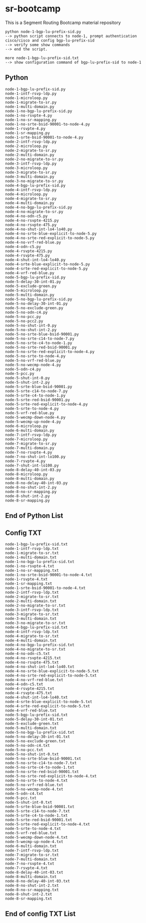 # sr-bootcamp
This is a Segment Routing Bootcamp material repository

	python node-1-bgp-lu-prefix-sid.py 
	--> python script connects to node-1, prompt authentication cisco/cisco and config bgp-lu-prefix-sid 
	--> verify some show commands
	--> end the script.
	
	more node-1-bgp-lu-prefix-sid.txt
	--> show configuration command of bgp-lu-prefix-sid to node-1

Python 
------------------------------------------------
 	node-1-bgp-lu-prefix-sid.py
 	node-1-intf-rsvp-ldp.py
 	node-1-microloop.py
 	node-1-migrate-to-sr.py
 	node-1-multi-domain.py
 	node-1-no-bgp-lu-prefix-sid.py
 	node-1-no-rsvpte-4.py
  	node-1-no-sr-mapping.py
  	node-1-no-srte-bsid-90001-to-node-4.py
	node-1-rsvpte-4.py
	node-1-sr-mapping.py
	node-1-srte-bsid-90001-to-node-4.py
	node-2-intf-rsvp-ldp.py
	node-2-microloop.py
	node-2-migrate-to-sr.py
	node-2-multi-domain.py
	node-2-no-migrate-to-sr.py
	node-3-intf-rsvp-ldp.py
	node-3-microloop.py
	node-3-migrate-to-sr.py
	node-3-multi-domain.py
	node-3-no-migrate-to-sr.py
	node-4-bgp-lu-prefix-sid.py
	node-4-intf-rsvp-ldp.py
	node-4-microloop.py
	node-4-migrate-to-sr.py
	node-4-multi-domain.py
	node-4-no-bgp-lu-prefix-sid.py
	node-4-no-migrate-to-sr.py
	node-4-no-odn-c5.py
	node-4-no-rsvpte-4215.py
	node-4-no-rsvpte-475.py
	node-4-no-shut-int-lo4-lo40.py
	node-4-no-srte-blue-explicit-to-node-5.py
	node-4-no-srte-red-explicit-to-node-5.py
	node-4-no-vrf-red-blue.py
	node-4-odn-c5.py
	node-4-rsvpte-4215.py
	node-4-rsvpte-475.py
	node-4-shut-int-lo4-lo40.py
	node-4-srte-blue-explicit-to-node-5.py
	node-4-srte-red-explicit-to-node-5.py
	node-4-vrf-red-blue.py
	node-5-bgp-lu-prefix-sid.py
	node-5-delay-30-int-01.py
	node-5-exclude-green.py
	node-5-microloop.py
	node-5-multi-domain.py
	node-5-no-bgp-lu-prefix-sid.py
	node-5-no-delay-30-int-01.py
	node-5-no-exclude-green.py
	node-5-no-odn-c4.py
	node-5-no-pcc.py
	node-5-no-pcc2.py
	node-5-no-shut-int-0.py
	node-5-no-shut-int-2.py
	node-5-no-srte-blue-bsid-90001.py
	node-5-no-srte-c14-to-node-7.py
	node-5-no-srte-c4-to-node-1.py
	node-5-no-srte-red-bsid-90001.py
	node-5-no-srte-red-explicit-to-node-4.py
	node-5-no-srte-to-node-4.py
	node-5-no-vrf-red-blue.py
	node-5-no-wecmp-node-4.py
	node-5-odn-c4.py
	node-5-pcc.py
	node-5-shut-int-0.py
	node-5-shut-int-2.py
	node-5-srte-blue-bsid-90001.py
	node-5-srte-c14-to-node-7.py
	node-5-srte-c4-to-node-1.py
	node-5-srte-red-bsid-90001.py
	node-5-srte-red-explicit-to-node-4.py
	node-5-srte-to-node-4.py
	node-5-vrf-red-blue.py
	node-5-wecmp-down-node-4.py
	node-5-wecmp-up-node-4.py
	node-6-microloop.py
	node-6-multi-domain.py
	node-7-intf-rsvp-ldp.py
	node-7-microloop.py
	node-7-migrate-to-sr.py
	node-7-multi-domain.py
	node-7-no-rsvpte-4.py
	node-7-no-shut-int-lo100.py
	node-7-rsvpte-4.py
	node-7-shut-int-lo100.py
	node-8-delay-40-int-03.py
	node-8-microloop.py
	node-8-multi-domain.py
	node-8-no-delay-40-int-03.py
	node-8-no-shut-int-2.py
	node-8-no-sr-mapping.py
	node-8-shut-int-2.py
	node-8-sr-mapping.py
End of Python List
------------------------------------------------

Config TXT
------------------------------------------------
	node-1-bgp-lu-prefix-sid.txt
	node-1-intf-rsvp-ldp.txt
	node-1-migrate-to-sr.txt
	node-1-multi-domain.txt
	node-1-no-bgp-lu-prefix-sid.txt
	node-1-no-rsvpte-4.txt
	node-1-no-sr-mapping.txt
	node-1-no-srte-bsid-90001-to-node-4.txt
	node-1-rsvpte-4.txt
	node-1-sr-mapping.txt
	node-1-srte-bsid-90001-to-node-4.txt
	node-2-intf-rsvp-ldp.txt
	node-2-migrate-to-sr.txt
	node-2-multi-domain.txt
	node-2-no-migrate-to-sr.txt
	node-3-intf-rsvp-ldp.txt
	node-3-migrate-to-sr.txt
	node-3-multi-domain.txt
	node-3-no-migrate-to-sr.txt
	node-4-bgp-lu-prefix-sid.txt
	node-4-intf-rsvp-ldp.txt
	node-4-migrate-to-sr.txt
	node-4-multi-domain.txt
	node-4-no-bgp-lu-prefix-sid.txt
	node-4-no-migrate-to-sr.txt
	node-4-no-odn-c5.txt
	node-4-no-rsvpte-4215.txt
	node-4-no-rsvpte-475.txt
	node-4-no-shut-int-lo4-lo40.txt
	node-4-no-srte-blue-explicit-to-node-5.txt
	node-4-no-srte-red-explicit-to-node-5.txt
	node-4-no-vrf-red-blue.txt
	node-4-odn-c5.txt
	node-4-rsvpte-4215.txt
	node-4-rsvpte-475.txt
	node-4-shut-int-lo4-lo40.txt
	node-4-srte-blue-explicit-to-node-5.txt
	node-4-srte-red-explicit-to-node-5.txt
	node-4-vrf-red-blue.txt
	node-5-bgp-lu-prefix-sid.txt
	node-5-delay-30-int-01.txt
	node-5-exclude-green.txt
	node-5-multi-domain.txt
	node-5-no-bgp-lu-prefix-sid.txt
	node-5-no-delay-30-int-01.txt
	node-5-no-exclude-green.txt
	node-5-no-odn-c4.txt
	node-5-no-pcc.txt
	node-5-no-shut-int-0.txt
	node-5-no-srte-blue-bsid-90001.txt
	node-5-no-srte-c14-to-node-7.txt
	node-5-no-srte-c4-to-node-1.txt
	node-5-no-srte-red-bsid-90001.txt
	node-5-no-srte-red-explicit-to-node-4.txt
	node-5-no-srte-to-node-4.txt
	node-5-no-vrf-red-blue.txt
	node-5-no-wecmp-node-4.txt
	node-5-odn-c4.txt
	node-5-pcc.txt
	node-5-shut-int-0.txt
	node-5-srte-blue-bsid-90001.txt
	node-5-srte-c14-to-node-7.txt
	node-5-srte-c4-to-node-1.txt
	node-5-srte-red-bsid-90001.txt
	node-5-srte-red-explicit-to-node-4.txt
	node-5-srte-to-node-4.txt
	node-5-vrf-red-blue.txt
	node-5-wecmp-down-node-4.txt
	node-5-wecmp-up-node-4.txt
	node-6-multi-domain.txt
	node-7-intf-rsvp-ldp.txt
	node-7-migrate-to-sr.txt
	node-7-multi-domain.txt
	node-7-no-rsvpte-4.txt
	node-7-rsvpte-4.txt
	node-8-delay-40-int-03.txt
	node-8-multi-domain.txt
	node-8-no-delay-40-int-03.txt
	node-8-no-shut-int-2.txt
	node-8-no-sr-mapping.txt
	node-8-shut-int-2.txt
	node-8-sr-mapping.txt
End of config TXT List
------------------------------------------------

